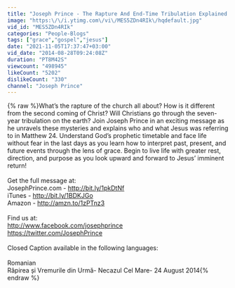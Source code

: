 ```yaml
---
title: "Joseph Prince - The Rapture And End-Time Tribulation Explained - 24 Aug 14"
image: "https:\/\/i.ytimg.com\/vi\/MES5ZDn4RIk\/hqdefault.jpg"
vid_id: "MES5ZDn4RIk"
categories: "People-Blogs"
tags: ["grace","gospel","jesus"]
date: "2021-11-05T17:37:47+03:00"
vid_date: "2014-08-28T09:24:08Z"
duration: "PT8M42S"
viewcount: "498945"
likeCount: "5202"
dislikeCount: "330"
channel: "Joseph Prince"
---
```

{% raw %}What’s the rapture of the church all about? How is it different from the second coming of Christ? Will Christians go through the seven-year tribulation on the earth? Join Joseph Prince in an exciting message as he unravels these mysteries and explains who and what Jesus was referring to in Matthew 24. Understand God’s prophetic timetable and face life without fear in the last days as you learn how to interpret past, present, and future events through the lens of grace. Begin to live life with greater rest, direction, and purpose as you look upward and forward to Jesus’ imminent return!<br /><br />Get the full message at:<br />JosephPrince.com - <a rel="nofollow" target="blank" href="http://bit.ly/1pkDtNf">http://bit.ly/1pkDtNf</a><br />iTunes - <a rel="nofollow" target="blank" href="http://bit.ly/1BDKJGo">http://bit.ly/1BDKJGo</a><br />Amazon - <a rel="nofollow" target="blank" href="http://amzn.to/1zPTnz3">http://amzn.to/1zPTnz3</a><br /><br />Find us at:<br /><a rel="nofollow" target="blank" href="http://www.facebook.com/josephprince">http://www.facebook.com/josephprince</a><br /><a rel="nofollow" target="blank" href="https://twitter.com/JosephPrince">https://twitter.com/JosephPrince</a><br /><br />Closed Caption available in the following languages:<br /><br />Romanian<br />Răpirea și Vremurile din Urmă- Necazul Cel Mare- 24 August 2014{% endraw %}
